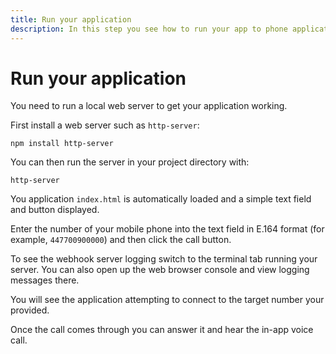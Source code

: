 ```yaml
---
title: Run your application
description: In this step you see how to run your app to phone application.
---
```


# Run your application

You need to run a local web server to get your application working. 

First install a web server such as `http-server`:

```
npm install http-server
```

You can then run the server in your project directory with:

```
http-server
```

You application `index.html` is automatically loaded and a simple text field and button displayed. 

Enter the number of your mobile phone into the text field in E.164 format (for example, `447700900000`) and then click the call button.

To see the webhook server logging switch to the terminal tab running your server. You can also open up the web browser console and view logging messages there.

You will see the application attempting to connect to the target number your provided.

Once the call comes through you can answer it and hear the in-app voice call.
